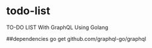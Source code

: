 # todo-list
TO-DO LIST With GraphQL Using Golang

##dependencies
go get github.com/graphql-go/graphql
